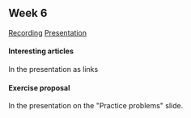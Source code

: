 ## Week 6

[Recording](https://drive.google.com/file/d/1rGI6OZhdKQKdGb-VQG-NRHz8tUUWDxve/view?usp=sharing)
[Presentation](https://docs.google.com/presentation/d/1vz5zpy9DHQrE-X_2giUkw5eGXFyp_SDDDTe1U59ZoYM/edit?usp=sharing)
#### Interesting articles
In the presentation as links

#### Exercise proposal
In the presentation on the "Practice problems" slide.
